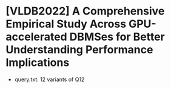 # [VLDB2022] A Comprehensive Empirical Study Across GPU-accelerated DBMSes for Better Understanding Performance Implications

- query.txt: 12 variants of Q12
